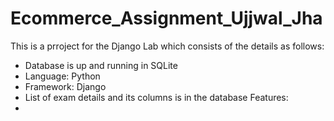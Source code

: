 # Ecommerce_Assignment_Ujjwal_Jha
This is a prroject for the Django Lab which consists of the details as follows:
  - Database is up and running in SQLite
  - Language: Python
  - Framework: Django
  - List of exam details and its columns is in the database
Features:
 - 
